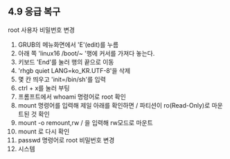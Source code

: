 ## 4.9 응급 복구

root 사용자 비밀번호 변경

1. GRUB의 메뉴화면에서 'E'(edit)를 누름
2. 아래 쪽 'linux16 /boot/~ '행에 커서를 가져다 놓는다.
3. 키보드 'End'를 눌러 행의 끝으로 이동
4. 'rhgb quiet LANG=ko_KR.UTF-8'을 삭제
5. 몇 칸 띄우고 'init=/bin/sh'를 입력
6. ctrl + x를 눌러 부팅
7. 프롬프트에서 whoami 명령어로 root 확인
8. mount 명령어를 입력해 제일 아래를 확인하면 / 파티션이 ro(Read-Only)로 마운트된 것 확인
9. mount -o remount,rw / 을 입력해 rw모드로 마운트
10. mount 로 다시 확인
11. passwd 명령어로 root 비밀번호 변경
12. 시스템 

